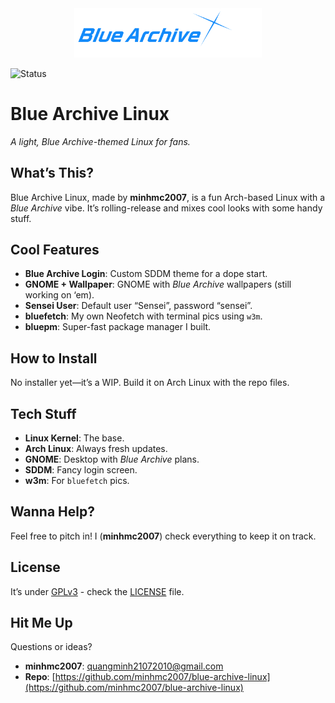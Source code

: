 <div align="center">
  <img src="/BlueArchiveLinux.png" alt="Blue Archive Linux Logo" width="300"/>
</div>

![Status](https://img.shields.io/badge/Status-Beta-red)  

# Blue Archive Linux

*A light, Blue Archive-themed Linux for fans.*

## What’s This?

Blue Archive Linux, made by **minhmc2007**, is a fun Arch-based Linux with a *Blue Archive* vibe. It’s rolling-release and mixes cool looks with some handy stuff.

## Cool Features

- **Blue Archive Login**: Custom SDDM theme for a dope start.
- **GNOME + Wallpaper**: GNOME with *Blue Archive* wallpapers (still working on ‘em).
- **Sensei User**: Default user “Sensei”, password “sensei”.
- **bluefetch**: My own Neofetch with terminal pics using `w3m`.
- **bluepm**: Super-fast package manager I built.

## How to Install

No installer yet—it’s a WIP. Build it on Arch Linux with the repo files.

## Tech Stuff

- **Linux Kernel**: The base.
- **Arch Linux**: Always fresh updates.
- **GNOME**: Desktop with *Blue Archive* plans.
- **SDDM**: Fancy login screen.
- **w3m**: For `bluefetch` pics.

## Wanna Help?

Feel free to pitch in! I (**minhmc2007**) check everything to keep it on track.

## License

It’s under [GPLv3](LICENSE) - check the [LICENSE](LICENSE) file.

## Hit Me Up

Questions or ideas?  
- **minhmc2007**: [quangminh21072010@gmail.com](mailto:quangminh21072010@gmail.com)  
- **Repo**: [https://github.com/minhmc2007/blue-archive-linux](https://github.com/minhmc2007/blue-archive-linux)
